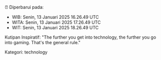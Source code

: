 ⏰ Diperbarui pada:
- WIB: Senin, 13 Januari 2025 16.26.49 UTC
- WITA: Senin, 13 Januari 2025 17.26.49 UTC
- WIT: Senin, 13 Januari 2025 18.26.49 UTC

Kutipan Inspiratif:
"The further you get into technology, the further you go into gaming. That's the general rule."


Kategori: technology

